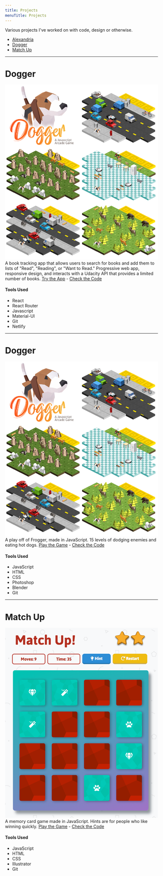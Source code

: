 ```yaml
---
title: Projects
menuTitle: Projects
---
```


Various projects I've worked on with code, design or otherwise.
* [Alexandria](#alexandria)
* [Dogger](#dogger)
* [Match Up](#matchup)
____________
<div id="alexandria"></div>  

# Dogger
![Dogger - A JavaScript Arcade Game - Screenshots](./game-screenshots.png)
A book tracking app that allows users to search for books and add them to lists of "Read", "Reading", or "Want to Read." 
Progressive web app, responsive design, and interacts with a Udacity API that provides a limited number of books.
[Try the App](https://alexandria.atrost.com/)   -    [Check the Code](https://github.com/a-trost/alexandria)
#### Tools Used
 * React
 * React Router
 * Javascript
 * Material-UI
 * Git
 * Netlify
____________
<div id="dogger"></div>  

# Dogger
![Dogger - A JavaScript Arcade Game - Screenshots](./game-screenshots.png)
A play off of Frogger, made in JavaScript. 15 levels of dodging enemies and eating hot dogs.
[Play the Game](https://dogger.atrost.com/)   -    [Check the Code](https://github.com/a-trost/dogger)
#### Tools Used
 * JavaScript
 * HTML
 * CSS
 * Photoshop
 * Blender
 * Git
____________
<div id="matchup"></div>

# Match Up
![Match Up - A JavaScript Memory Game](./MatchUp.png)
A memory card game made in JavaScript. Hints are for people who like winning quickly.
[Play the Game](https://matchup.atrost.com/)   -    [Check the Code](https://github.com/a-trost/memory-game)
#### Tools Used
 * JavaScript
 * HTML
 * CSS
 * Illustrator
 * Git